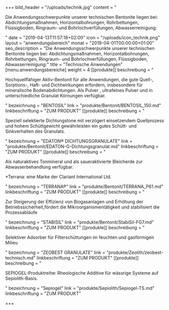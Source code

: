 +++
bild_header = "/uploads/technik.jpg"
content = "<p>Die Anwendungsschwerpunkte unserer technischen Bentonite liegen bei: Abdichtungsmaßnahmen, Horizontalbohrungen, Rohrbettungen, Flüssigboden, Ringraum- und Bohrlochverfüllungen, Abwasserreinigung:</p>"
date = "2019-04-13T11:57:18+02:00"
icon = "/uploads/icon_technik.png"
layout = "anwendungsbereich"
monat = "2019-04-01T00:00:00+01:00"
seo_description = "Die Anwendungsschwerpunkte unserer technischen Bentonite liegen bei: Abdichtungsmaßnahmen, Horizontalbohrungen, Rohrbettungen, Ringraum- und Bohrlochverfüllungen, Flüssigboden, Abwasserreinigung:"
title = "Technische Anwendungen"
[menu.anwendungsbereiche]
weight = 4
[[produkte]]
beschreibung = "<p>Hochquellfähiger Aktiv-Bentonit für alle Anwendungen, die gute Quell-, Sorptions-, Haft- und Dichtwirkungen erfordern, insbesondere für mineralische Bodenabdichtungen. Als Pulver , ultrafeines Pulver und in unterschiedliche Granulat Körnungen verfügbar.</p>"
bezeichnung = "BENTOSIL"
link = "produkte/Bentonit/BENTOSIL_150.md"
linkbeschriftung = "ZUM PRODUKT"
[[produkte]]
beschreibung = "<p>Speziell selektierte Dichtungstone mit verzögert einsetzendem Quellprozess und hohem Schüttgewicht gewährleisten ein gutes Schütt- und Sinkverhalten des Granulats.</p>"
bezeichnung = "EDATON® DICHTUNGSGRANULATE"
link = "produkte/Bentonit/EDATON-G-Dichtungsgranulat.md"
linkbeschriftung = "ZUM PRODUKT"
[[produkte]]
beschreibung = "<p>Als naturaktives Tonmineral und als saueraktivierte Bleicherde zur Abwasserbehandlung verfügbar.</p><p>*Terrana: eine Marke der Clariant International Ltd.</p>"
bezeichnung = "TERRANA®"
link = "produkte/Bentonit/TERRANA_P61.md"
linkbeschriftung = "ZUM PRODUKT"
[[produkte]]
beschreibung = "<p>Zur Steigerung der Effizienz von Biogasanlagen und Erhöhung der Betriebssicherheit,fördert die Mikroorganismentätigkeit und stabilisiert die Prozessabläufe</p>"
bezeichnung = "STABISIL"
link = "produkte/Bentonit/StabiSil-FG7.md"
linkbeschriftung = "ZUM PRODUKT"
[[produkte]]
beschreibung = "<p>Selektiver Adsorber für Filterschüttungen im feuchten und gasförmigen Milieu</p>"
bezeichnung = "ZEOBEST GRANULATE"
link = "produkte/Zeolith/zeobest-technisch.md"
linkbeschriftung = "ZUM PRODUKT"
[[produkte]]
beschreibung = "<p>SEPIOGEL-Produktreihe: Rheologische Additive für wässrige Systeme auf Sepiolith-Basis.</p>"
bezeichnung = "Sepiogel"
link = "produkte/Sepiolith/Sepiogel-TS.md"
linkbeschriftung = "ZUM PRODUKT"

+++
